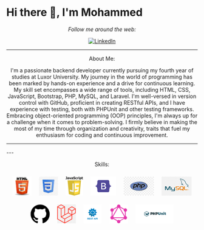 # Hi there 👋, I'm Mohammed

<div align="center">
  <i>Follow me around the web:</i><br>

<a href="https://www.linkedin.com/in/mohammed-jabrallah-261749250"><img src="https://img.shields.io/badge/LinkedIn-%230077B5.svg?&style=flat-square&logo=linkedin&logoColor=white" alt="LinkedIn"></a>

</div>

---

<div align="center">
  <p>About Me:</p>
  <p>I'm a passionate backend developer currently pursuing my fourth year of studies at Luxor University. My journey in the world of programming has been marked by hands-on experience and a drive for continuous learning.
My skill set encompasses a wide range of tools, including HTML, CSS, JavaScript, Bootstrap, PHP, MySQL, and Laravel. I'm well-versed in version control with GitHub, proficient in creating RESTful APIs, and I have experience with testing, both with PHPUnit and other testing frameworks. Embracing object-oriented programming (OOP) principles, I'm always up for a challenge when it comes to problem-solving.
I firmly believe in making the most of my time through organization and creativity, traits that fuel my enthusiasm for coding and continuous improvement.</p>
</div>

---

<div>
---

<div align="center">
  <p>Skills:</p>

  <div style="display: flex; flex-wrap: wrap; justify-content: center;">
    <div style="text-align: center; margin: 10px;">
      <img src="html.jfif" alt="HTML" height="50">
    </div>
    <div style="text-align: center; margin: 10px;">
      <img src="css.jfif" alt="CSS" height="50">
    </div>
    <div style="text-align: center; margin: 10px;">
      <img src="js.png" alt="JavaScript" height="50"><br>
    </div>
    <div style="text-align: center; margin: 10px;">
      <img src="bootstrap.png" alt="JavaScript" height="50">
    </div>
    <div style="text-align: center; margin: 10px;">
      <img src="php.jfif" alt="JavaScript" height="50">
    </div>
    <div style="text-align: center; margin: 10px;">
      <img src="mysql.png" alt="JavaScript" height="50"><br>
    </div>
    <div style="text-align: center; margin: 10px;">
      <img src="git.png" alt="JavaScript" height="50">
    </div>
    <div style="text-align: center; margin: 10px;">
      <img src="laravel.png" alt="JavaScript" height="50">
    </div>
    <div style="text-align: center; margin: 10px;">
      <img src="rest.png" alt="JavaScript" height="50"><br>
    </div>
    <div style="text-align: center; margin: 10px;">
      <img src="graph.png" alt="JavaScript" height="50">
    </div>
    <div style="text-align: center; margin: 10px;">
      <img src="unit.png" alt="JavaScript" height="50">
    </div>
  </div>
</div>


